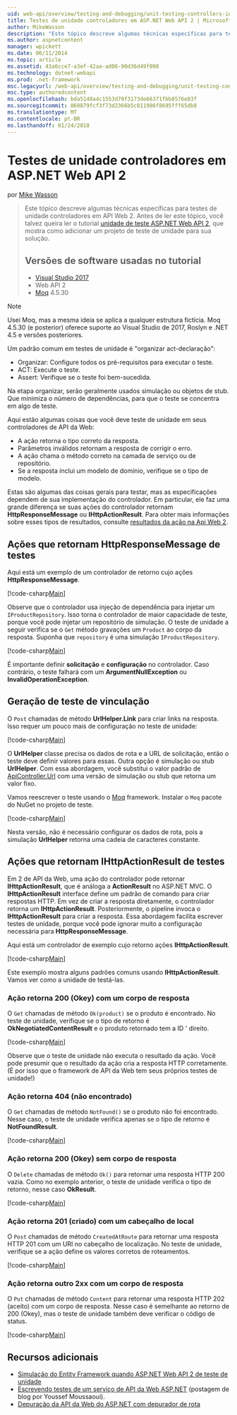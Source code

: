 ```yaml
---
uid: web-api/overview/testing-and-debugging/unit-testing-controllers-in-web-api
title: Testes de unidade controladores em ASP.NET Web API 2 | Microsoft Docs
author: MikeWasson
description: "Este tópico descreve algumas técnicas específicas para testes de unidade controladores em API Web 2. Antes de ler este tópico, você talvez queira ler o tutorial unidade..."
ms.author: aspnetcontent
manager: wpickett
ms.date: 06/11/2014
ms.topic: article
ms.assetid: 43a6cce7-a3ef-42aa-ad06-90d36d49f098
ms.technology: dotnet-webapi
ms.prod: .net-framework
msc.legacyurl: /web-api/overview/testing-and-debugging/unit-testing-controllers-in-web-api
msc.type: authoredcontent
ms.openlocfilehash: bda5148a4c1553d70f3173de66371fbb8576e83f
ms.sourcegitcommit: 060879fcf3f73d2366b5c811986f8695fff65db8
ms.translationtype: MT
ms.contentlocale: pt-BR
ms.lasthandoff: 01/24/2018
---
```

<a name="unit-testing-controllers-in-aspnet-web-api-2"></a>Testes de unidade controladores em ASP.NET Web API 2
====================
por [Mike Wasson](https://github.com/MikeWasson)

> Este tópico descreve algumas técnicas específicas para testes de unidade controladores em API Web 2. Antes de ler este tópico, você talvez queira ler o tutorial [unidade de teste ASP.NET Web API 2](unit-testing-with-aspnet-web-api.md), que mostra como adicionar um projeto de teste de unidade para sua solução.
> 
> ## <a name="software-versions-used-in-the-tutorial"></a>Versões de software usadas no tutorial
> 
> - [Visual Studio 2017](https://www.visualstudio.com/vs/)
> - Web API 2
> - [Moq](https://github.com/Moq) 4.5.30

> [!NOTE]
> Usei Moq, mas a mesma ideia se aplica a qualquer estrutura fictícia. Moq 4.5.30 (e posterior) oferece suporte ao Visual Studio de 2017, Roslyn e .NET 4.5 e versões posteriores.

Um padrão comum em testes de unidade é &quot;organizar act-declaração&quot;:

- Organizar: Configure todos os pré-requisitos para executar o teste.
- ACT: Execute o teste.
- Assert: Verifique se o teste foi bem-sucedida.

Na etapa organizar, serão geralmente usados simulação ou objetos de stub. Que minimiza o número de dependências, para que o teste se concentra em algo de teste.

Aqui estão algumas coisas que você deve teste de unidade em seus controladores de API da Web:

- A ação retorna o tipo correto da resposta.
- Parâmetros inválidos retornam a resposta de corrigir o erro.
- A ação chama o método correto na camada de serviço ou de repositório.
- Se a resposta inclui um modelo de domínio, verifique se o tipo de modelo.

Estas são algumas das coisas gerais para testar, mas as especificações dependem de sua implementação do controlador. Em particular, ele faz uma grande diferença se suas ações do controlador retornam **HttpResponseMessage** ou **IHttpActionResult**. Para obter mais informações sobre esses tipos de resultados, consulte [resultados da ação na Api Web 2](../getting-started-with-aspnet-web-api/action-results.md).

## <a name="testing-actions-that-return-httpresponsemessage"></a>Ações que retornam HttpResponseMessage de testes

Aqui está um exemplo de um controlador de retorno cujo ações **HttpResponseMessage**.

[!code-csharp[Main](unit-testing-controllers-in-web-api/samples/sample1.cs)]

Observe que o controlador usa injeção de dependência para injetar um `IProductRepository`. Isso torna o controlador de maior capacidade de teste, porque você pode injetar um repositório de simulação. O teste de unidade a seguir verifica se o `Get` método gravações um `Product` ao corpo da resposta. Suponha que `repository` é uma simulação `IProductRepository`.

[!code-csharp[Main](unit-testing-controllers-in-web-api/samples/sample2.cs)]

É importante definir **solicitação** e **configuração** no controlador. Caso contrário, o teste falhará com um **ArgumentNullException** ou **InvalidOperationException**.

## <a name="testing-link-generation"></a>Geração de teste de vinculação

O `Post` chamadas de método **UrlHelper.Link** para criar links na resposta. Isso requer um pouco mais de configuração no teste de unidade:

[!code-csharp[Main](unit-testing-controllers-in-web-api/samples/sample3.cs)]

O **UrlHelper** classe precisa os dados de rota e a URL de solicitação, então o teste deve definir valores para essas. Outra opção é simulação ou stub **UrlHelper**. Com essa abordagem, você substitui o valor padrão de [ApiController.Url](https://msdn.microsoft.com/library/system.web.http.apicontroller.url.aspx) com uma versão de simulação ou stub que retorna um valor fixo.

Vamos reescrever o teste usando o [Moq](https://github.com/Moq) framework. Instalar o `Moq` pacote do NuGet no projeto de teste.

[!code-csharp[Main](unit-testing-controllers-in-web-api/samples/sample4.cs)]

Nesta versão, não é necessário configurar os dados de rota, pois a simulação **UrlHelper** retorna uma cadeia de caracteres constante.


## <a name="testing-actions-that-return-ihttpactionresult"></a>Ações que retornam IHttpActionResult de testes

Em 2 de API da Web, uma ação do controlador pode retornar **IHttpActionResult**, que é análoga a **ActionResult** no ASP.NET MVC. O **IHttpActionResult** interface define um padrão de comando para criar respostas HTTP. Em vez de criar a resposta diretamente, o controlador retorna um **IHttpActionResult**. Posteriormente, o pipeline invoca o **IHttpActionResult** para criar a resposta. Essa abordagem facilita escrever testes de unidade, porque você pode ignorar muito a configuração necessária para **HttpResponseMessage**.

Aqui está um controlador de exemplo cujo retorno ações **IHttpActionResult**.

[!code-csharp[Main](unit-testing-controllers-in-web-api/samples/sample5.cs)]

Este exemplo mostra alguns padrões comuns usando **IHttpActionResult**. Vamos ver como a unidade de testá-las.

### <a name="action-returns-200-ok-with-a-response-body"></a>Ação retorna 200 (Okey) com um corpo de resposta

O `Get` chamadas de método `Ok(product)` se o produto é encontrado. No teste de unidade, verifique se o tipo de retorno é **OkNegotiatedContentResult** e o produto retornado tem a ID ' direito.

[!code-csharp[Main](unit-testing-controllers-in-web-api/samples/sample6.cs)]

Observe que o teste de unidade não executa o resultado da ação. Você pode presumir que o resultado da ação cria a resposta HTTP corretamente. (É por isso que o framework de API da Web tem seus próprios testes de unidade!)

### <a name="action-returns-404-not-found"></a>Ação retorna 404 (não encontrado)

O `Get` chamadas de método `NotFound()` se o produto não foi encontrado. Nesse caso, o teste de unidade verifica apenas se o tipo de retorno é **NotFoundResult**.

[!code-csharp[Main](unit-testing-controllers-in-web-api/samples/sample7.cs)]

### <a name="action-returns-200-ok-with-no-response-body"></a>Ação retorna 200 (Okey) sem corpo de resposta

O `Delete` chamadas de método `Ok()` para retornar uma resposta HTTP 200 vazia. Como no exemplo anterior, o teste de unidade verifica o tipo de retorno, nesse caso **OkResult**.

[!code-csharp[Main](unit-testing-controllers-in-web-api/samples/sample8.cs)]

### <a name="action-returns-201-created-with-a-location-header"></a>Ação retorna 201 (criado) com um cabeçalho de local

O `Post` chamadas de método `CreatedAtRoute` para retornar uma resposta HTTP 201 com um URI no cabeçalho de localização. No teste de unidade, verifique se a ação define os valores corretos de roteamentos.

[!code-csharp[Main](unit-testing-controllers-in-web-api/samples/sample9.cs)]

### <a name="action-returns-another-2xx-with-a-response-body"></a>Ação retorna outro 2xx com um corpo de resposta

O `Put` chamadas de método `Content` para retornar uma resposta HTTP 202 (aceito) com um corpo de resposta. Nesse caso é semelhante ao retorno de 200 (Okey), mas o teste de unidade também deve verificar o código de status.

[!code-csharp[Main](unit-testing-controllers-in-web-api/samples/sample10.cs)]

## <a name="additional-resources"></a>Recursos adicionais

- [Simulação do Entity Framework quando ASP.NET Web API 2 de teste de unidade](mocking-entity-framework-when-unit-testing-aspnet-web-api-2.md)
- [Escrevendo testes de um serviço de API da Web ASP.NET](https://blogs.msdn.com/b/youssefm/archive/2013/01/28/writing-tests-for-an-asp-net-webapi-service.aspx) (postagem de blog por Youssef Moussaoui).
- [Depuração da API da Web do ASP.NET com depurador de rota](https://blogs.msdn.com/b/webdev/archive/2013/04/04/debugging-asp-net-web-api-with-route-debugger.aspx)
